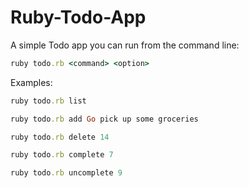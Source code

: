 Ruby-Todo-App
=============

A simple Todo app you can run from the command line:

```ruby
ruby todo.rb <command> <option>
```

Examples:
```ruby
ruby todo.rb list

ruby todo.rb add Go pick up some groceries

ruby todo.rb delete 14

ruby todo.rb complete 7

ruby todo.rb uncomplete 9
```